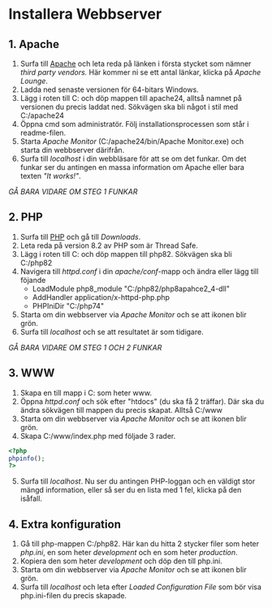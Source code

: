 # Installera Webbserver

## 1. Apache
1. Surfa till [Apache](https://httpd.apache.org) och leta reda på länken i första stycket som nämner _third party vendors._ Här kommer ni se ett antal länkar, klicka på _Apache Lounge_.
2. Ladda ned senaste versionen för 64-bitars Windows.
3. Lägg i roten till C: och döp mappen till apache24, alltså namnet på versionen du precis laddat ned. Sökvägen ska bli något i stil med C:/apache24
4. Öppna cmd som administratör. Följ installationsprocessen som står i readme-filen.
5. Starta _Apache Monitor_ (C:/apache24/bin/Apache Monitor.exe) och starta din webbserver därifrån.
6. Surfa till _localhost_ i din webbläsare för att se om det funkar. Om det funkar ser du antingen en massa information om Apache eller bara texten _"It works!"_.

*GÅ BARA VIDARE OM STEG 1 FUNKAR*

## 2. PHP
1. Surfa till [PHP](https://windows.php.net) och gå till _Downloads_.
2. Leta reda på version 8.2 av PHP som är Thread Safe.
3. Lägg i roten till C: och döp mappen till php82. Sökvägen ska bli C:/php82
4. Navigera till _httpd.conf_ i din _apache/conf_-mapp och ändra eller lägg till föjande
    + LoadModule php8_module "C:/php82/php8apahce2_4-dll"
    + AddHandler application/x-httpd-php.php
    + PHPIniDir "C:/php74"
5. Starta om din webbserver via _Apache Monitor_ och se att ikonen blir grön.
6. Surfa till _localhost_ och se att resultatet är som tidigare.

*GÅ BARA VIDARE OM STEG 1 OCH 2 FUNKAR*

## 3. WWW
1. Skapa en till mapp i C: som heter www.
2. Öppna _httpd.conf_ och sök efter "htdocs" (du ska få 2 träffar). Där ska du ändra sökvägen till mappen du precis skapat. Alltså C:/www
3. Starta om din webbserver via _Apache Monitor_ och se att ikonen blir grön.
4. Skapa C:/www/index.php med följade 3 rader.
```php
<?php
phpinfo();
?>
```
5. Surfa till _localhost_. Nu ser du antingen PHP-loggan och en väldigt stor mängd information, eller så ser du en lista med 1 fel, klicka på den isåfall.

## 4. Extra konfiguration
1. Gå till php-mappen C:/php82. Här kan du hitta 2 stycker filer som heter _php.ini_, en som heter _development_ och en som heter _production_.
2. Kopiera den som heter _development_ och döp den till php.ini.
3. Starta om din webbserver via _Apache Monitor_ och se att ikonen blir grön.
4. Surfa till _localhost_ och leta efter _Loaded Configuration File_ som bör visa php.ini-filen du precis skapade.
